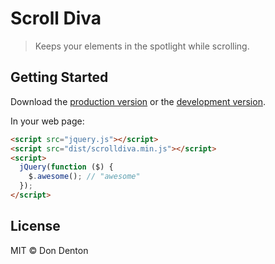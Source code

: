 # Scroll Diva

> Keeps your elements in the spotlight while scrolling.


## Getting Started

Download the [production version][min] or the [development version][max].

[min]: https://raw.githubusercontent.com/happycollision/jquery-scrolldiva/master/dist/jquery.scrolldiva.min.js
[max]: https://raw.githubusercontent.com/happycollision/jquery-scrolldiva/master/dist/jquery.scrolldiva.js

In your web page:

```html
<script src="jquery.js"></script>
<script src="dist/scrolldiva.min.js"></script>
<script>
  jQuery(function ($) {
    $.awesome(); // "awesome"
  });
</script>
```


## License

MIT © Don Denton
